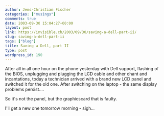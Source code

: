 ```yaml
---
author: Jens-Christian Fischer
categories: ["musings"]
comments: true
date: 2003-09-30 15:04:27+00:00
layout: post
link: https://invisible.ch/2003/09/30/saving-a-dell-part-ii/
slug: saving-a-dell-part-ii
tags: ["blog"]
title: Saving a Dell, part II
type: post
wordpress_id: 190
---
```


After all in all one hour on the phone yesterday with Dell support, flashing of the BIOS, unplugging and plugging the LCD cable and other chant and incantations, today a technician arrived with a brand new LCD panel and switched it for the old one. After switching on the laptop - the same display problems persist....

So it's not the panel, but the graphicscard that is faulty.

I'll get a new one tomorrow morning - sigh...
